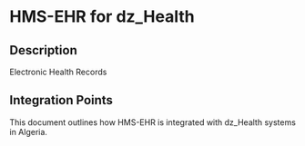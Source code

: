 # HMS-EHR for dz_Health

## Description

Electronic Health Records

## Integration Points

This document outlines how HMS-EHR is integrated with dz_Health systems in Algeria.
